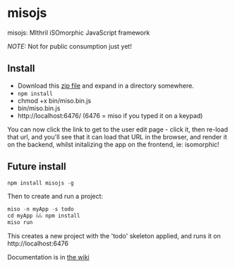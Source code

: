 misojs
======

misojs: MIthril iSOmorphic JavaScript framework

_NOTE:_ Not for public consumption just yet!

## Install

* Download this [zip file](https://github.com/jsguy/misojs/archive/master.zip) and expand in a directory somewhere.
* `npm install`
* chmod +x bin/miso.bin.js
* bin/miso.bin.js
* http://localhost:6476/ (6476 = miso if you typed it on a keypad)

You can now click the link to get to the user edit page - click it, then re-load that url, and you'll see that it can load that URL in the browser, and render it on the backend, whilst initalizing the app on the frontend, ie: isomorphic!

## Future install

```javascript
npm install misojs -g
```

Then to create and run a project:

```javascript
miso -n myApp -s todo
cd myApp && npm install
miso run
```

This creates a new project with the 'todo' skeleton applied, and runs it on http://localhost:6476

Documentation is in [the wiki](wiki)